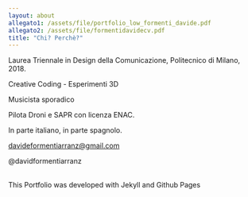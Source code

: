 ```yaml
---
layout: about
allegato1: /assets/file/portfolio_low_formenti_davide.pdf
allegato2: /assets/file/formentidavidecv.pdf
title: "Chi? Perchè?"
---
```


Laurea Triennale in Design della Comunicazione, Politecnico di Milano, 2018.<br>

Creative Coding - Esperimenti 3D <br>

Musicista sporadico <br>

Pilota Droni e SAPR con licenza ENAC.<br>

In parte italiano, in parte spagnolo. <br>



davideformentiarranz@gmail.com<br>

@davidformentiarranz<br><br>


This Portfolio was developed with Jekyll and Github Pages

